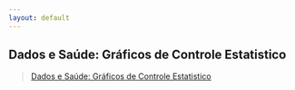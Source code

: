 ```yaml
---
layout: default
---
```


## Dados e Saúde: Gráficos de Controle Estatistico

<blockquote class="imgur-embed-pub" lang="en" data-id="a/8foKnQG">
    <a href="//imgur.com/a/8foKnQG">Dados e Saúde: Gráficos de Controle Estatistico</a>
</blockquote>
<script async src="//s.imgur.com/min/embed.js" charset="utf-8"></script>